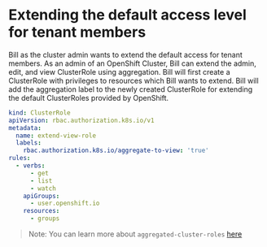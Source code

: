 # Extending the default access level for tenant members

Bill as the cluster admin wants to extend the default access for tenant members. As an admin of an OpenShift Cluster, Bill can extend the admin, edit, and view ClusterRole using aggregation. Bill will first create a ClusterRole with privileges to resources which Bill wants to extend. Bill will add the aggregation label to the newly created ClusterRole for extending the default ClusterRoles provided by OpenShift.

```yaml
kind: ClusterRole
apiVersion: rbac.authorization.k8s.io/v1
metadata:
  name: extend-view-role
  labels:
    rbac.authorization.k8s.io/aggregate-to-view: 'true'
rules:
  - verbs:
      - get
      - list
      - watch
    apiGroups:
      - user.openshift.io
    resources:
      - groups
```

> Note: You can learn more about `aggregated-cluster-roles` [here](https://kubernetes.io/docs/reference/access-authn-authz/rbac/#aggregated-clusterroles)
